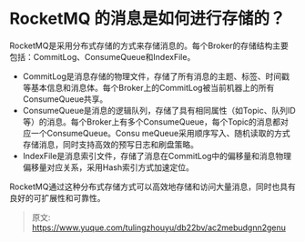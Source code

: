 # RocketMQ 的消息是如何进行存储的？

RocketMQ是采用分布式存储的方式来存储消息的。每个Broker的存储结构主要包括：CommitLog、ConsumeQueue和IndexFile。

- CommitLog是消息存储的物理文件，存储了所有消息的主题、标签、时间戳等基本信息和消息体。每个Broker上的CommitLog被当前机器上的所有ConsumeQueue共享。
- ConsumeQueue是消息的逻辑队列，存储了具有相同属性（如Topic、队列ID等）的消息。每个Broker上有多个ConsumeQueue，每个Topic的消息都对应一个ConsumeQueue。Consu meQueue采用顺序写入、随机读取的方式存储消息，同时支持高效的预写日志和刷盘策略。
- IndexFile是消息索引文件，存储了消息在CommitLog中的偏移量和消息物理偏移量对应关系，采用Hash索引方式加速定位。

RocketMQ通过这种分布式存储方式可以高效地存储和访问大量消息，同时也具有良好的可扩展性和可靠性。


> 原文: <https://www.yuque.com/tulingzhouyu/db22bv/ac2mebudgnn2genu>